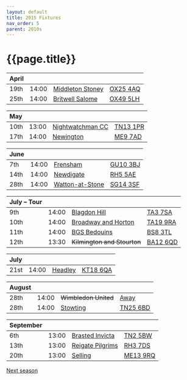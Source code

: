 ```yaml
---
layout: default
title: 2015 Fixtures
nav_order: 5
parent: 2010s
---
```


# {{page.title}}

| April |  |  |  |
|:---|:---|:---|:---|
| 19th | 14:00 | [Middleton Stoney](middleton-stoney) | [OX25 4AQ](https://goo.gl/maps/NKG1fHyPgmci55aGA) |
| 25th | 14:00 | [Britwell Salome](britwell-salome) | [OX49 5LH](https://goo.gl/maps/CGgpPNyQhotADDFs9) |

| May |  |  |  |
|:---|:---|:---|:---|
| 10th | 13:00 | [Nightwatchman CC](nightwatchman) | [TN13 1PR](https://goo.gl/maps/JefoWDSusHs) |
| 17th | 14:00 | [Newington](newington) | [ME9 7AD](https://goo.gl/maps/t473ZxQqr142) |

| June |  |  |  |
|:---|:---|:---|:---|
| 7th | 14:00 | [Frensham](frensham) | [GU10 3BJ](https//goo.gl/maps/xBUZvPU1vnK2) |
| 14th | 14:00 | [Newdigate](newdigate) | [RH5 5AE](http://goo.gl/maps/2RKzj) |
| 28th | 14:00 | [Watton-at-Stone](watton-at-stone) | [SG14 3SF](https://goo.gl/maps/2oHFhgW7cVt) |

| July – Tour |  |  |  |
|:---|:---|:---|:---|
| 9th | 14:00 | [Blagdon Hill](blagdon-hill) | [TA3 7SA](https//goo.gl/maps/H6iLZLNcja12) |
| 10th | 14:00 | [Broadway and Horton](broadway-and-horton) | [TA19 9RA](https://goo.gl/maps/ULbmC6LSX5HSAe8U6) |
| 11th | 14:00 | [BGS Bedouins](bgs-bedouins) | [BS8 3TL](http://tinyurl.com/q9t3bma) |
| 12th | 13:30 | <del>Kilmington and Stourton</del> | [BA12 6QD](https://goo.gl/maps/6q53XChZh9A2) |

| July |  |  |  |
|:---|:---|:---|:---|
| 21st | 14:00 | [Headley](headley) | [KT18 6QA](https://goo.gl/maps/pn4ojVfCN722) |

| August |  |  |  |
|:---|:---|:---|:---|
| 28th | 14:00 | <del>Wimbledon United</del> | [Away](https://goo.gl/maps/CuFBTpvCUFPfbR3j7) |
| 28th | 14:00 | [Stowting](stowting) | [TN25 6BD](https//goo.gl/maps/5KNmaMe6Wb422) |

| September |  |  |  |
|:---|:---|:---|:---|
| 6th | 13:00 | [Brasted Invicta](brasted-invicta) | [TN2 5BW](https://goo.gl/maps/D9teUr6A86QUHhX39) |
| 13th | 13:00 | [Reigate Pilgrims](reigate-pilgrims) | [RH3 7DS](https//goo.gl/maps/APtKSjuaQ5v) |
| 20th | 13:00 | [Selling](selling) | [ME13 9RQ](https//goo.gl/maps/QeLhjBkEbJr) |

[Next season](../2016)